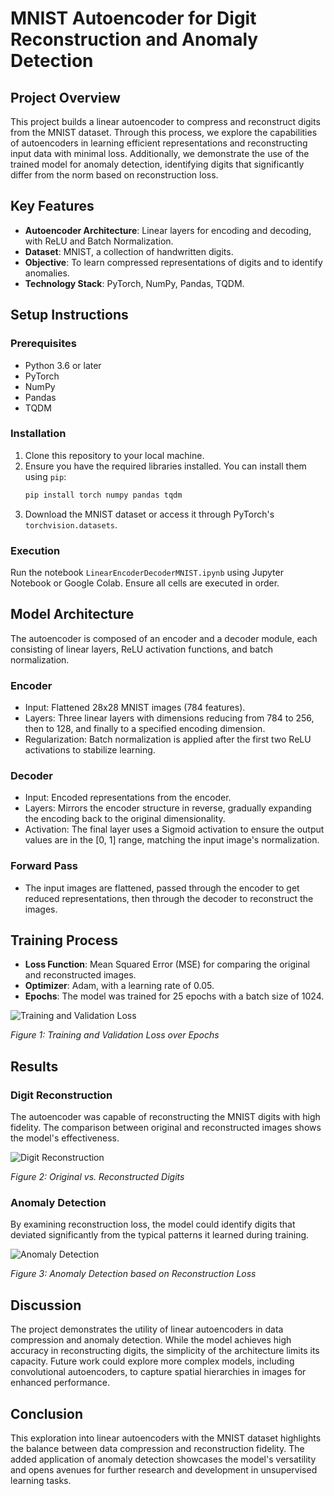 # MNIST Autoencoder for Digit Reconstruction and Anomaly Detection

## Project Overview
This project builds a linear autoencoder to compress and reconstruct digits from the MNIST dataset. Through this process, we explore the capabilities of autoencoders in learning efficient representations and reconstructing input data with minimal loss. Additionally, we demonstrate the use of the trained model for anomaly detection, identifying digits that significantly differ from the norm based on reconstruction loss.

## Key Features
- **Autoencoder Architecture**: Linear layers for encoding and decoding, with ReLU and Batch Normalization.
- **Dataset**: MNIST, a collection of handwritten digits.
- **Objective**: To learn compressed representations of digits and to identify anomalies.
- **Technology Stack**: PyTorch, NumPy, Pandas, TQDM.

## Setup Instructions

### Prerequisites
- Python 3.6 or later
- PyTorch
- NumPy
- Pandas
- TQDM

### Installation
1. Clone this repository to your local machine.
2. Ensure you have the required libraries installed. You can install them using `pip`:
   ```sh
   pip install torch numpy pandas tqdm
   ```
3. Download the MNIST dataset or access it through PyTorch's `torchvision.datasets`.

### Execution
Run the notebook `LinearEncoderDecoderMNIST.ipynb` using Jupyter Notebook or Google Colab. Ensure all cells are executed in order.

## Model Architecture
The autoencoder is composed of an encoder and a decoder module, each consisting of linear layers, ReLU activation functions, and batch normalization.

### Encoder
- Input: Flattened 28x28 MNIST images (784 features).
- Layers: Three linear layers with dimensions reducing from 784 to 256, then to 128, and finally to a specified encoding dimension.
- Regularization: Batch normalization is applied after the first two ReLU activations to stabilize learning.

### Decoder
- Input: Encoded representations from the encoder.
- Layers: Mirrors the encoder structure in reverse, gradually expanding the encoding back to the original dimensionality.
- Activation: The final layer uses a Sigmoid activation to ensure the output values are in the [0, 1] range, matching the input image's normalization.

### Forward Pass
- The input images are flattened, passed through the encoder to get reduced representations, then through the decoder to reconstruct the images.

## Training Process
- **Loss Function**: Mean Squared Error (MSE) for comparing the original and reconstructed images.
- **Optimizer**: Adam, with a learning rate of 0.05.
- **Epochs**: The model was trained for 25 epochs with a batch size of 1024.

![Training and Validation Loss](https://github.com/nitishsanghi/Deep-Learning-Autoencoders/blob/main/MNIST/LinearAutoencoderTrainingLoss.png)

*Figure 1: Training and Validation Loss over Epochs*

## Results

### Digit Reconstruction
The autoencoder was capable of reconstructing the MNIST digits with high fidelity. The comparison between original and reconstructed images shows the model's effectiveness.

![Digit Reconstruction](https://github.com/nitishsanghi/Deep-Learning-Autoencoders/blob/main/MNIST/LinearAutoencoderEasyToReconstruct.png)

*Figure 2: Original vs. Reconstructed Digits*

### Anomaly Detection
By examining reconstruction loss, the model could identify digits that deviated significantly from the typical patterns it learned during training.

![Anomaly Detection](https://github.com/nitishsanghi/Deep-Learning-Autoencoders/blob/main/MNIST/LinearAutoencoderDifficultToReconstruct.png)

*Figure 3: Anomaly Detection based on Reconstruction Loss*

## Discussion
The project demonstrates the utility of linear autoencoders in data compression and anomaly detection. While the model achieves high accuracy in reconstructing digits, the simplicity of the architecture limits its capacity. Future work could explore more complex models, including convolutional autoencoders, to capture spatial hierarchies in images for enhanced performance.

## Conclusion
This exploration into linear autoencoders with the MNIST dataset highlights the balance between data compression and reconstruction fidelity. The added application of anomaly detection showcases the model's versatility and opens avenues for further research and development in unsupervised learning tasks.
